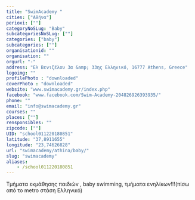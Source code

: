 ```yaml
---
title: "SwimAcademy "
cities: ["Αθήνα"]
perioxi: [""]
categoryNoSLug: "Baby"
subcategoriesNoSLug: [""]
categories: ["baby"]
subcategories: [""]
organisationid: ""
organisation: ""
orgurl: "-"
address: "Ελ Βενιζέλου 3α &amp; 33ης Ελληνικό, 16777 Athens, Greece"
logoimg: ""
profilePhoto : "downloaded"
coverPhoto : "downloaded"
website: "www.swimacademy.gr/index.php"
facebook: "www.facebook.com/Swim-Academy-204826926393935/"
phone: ""
email: "info@swimacademy.gr"
courses: ""
places: [""]
rensponsibles: ""
zipcode: [""]
UID: "school011220180851"
latitude: "37,8911655"
longitude: "23,74626828"
url: "swimacademy/athina/baby/"
slug: "swimacademy"
aliases:
    - /school011220180851
---
```



Τμήματα εκμάθησης παιδιών , baby swimming, τμήματα ενηλίκων!!!(πίσω από το metro στάση Ελληνικό)


